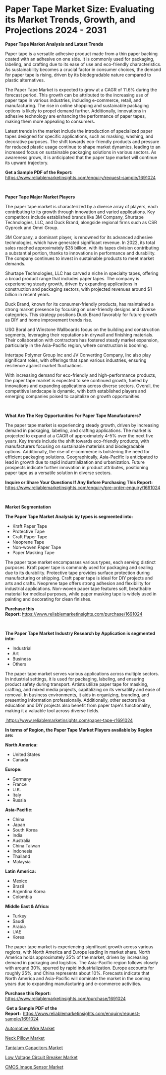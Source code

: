 <p><h1>Paper Tape Market Size: Evaluating its Market Trends, Growth, and Projections 2024 - 2031</h1></p><p><strong>Paper Tape Market Analysis and Latest Trends</strong></p>
<p><p>Paper tape is a versatile adhesive product made from a thin paper backing coated with an adhesive on one side. It is commonly used for packaging, labeling, and crafting due to its ease of use and eco-friendly characteristics. As sustainability becomes a crucial factor in consumer choices, the demand for paper tape is rising, driven by its biodegradable nature compared to plastic alternatives.</p><p>The Paper Tape Market is expected to grow at a CAGR of 11.6% during the forecast period. This growth can be attributed to the increasing use of paper tape in various industries, including e-commerce, retail, and manufacturing. The rise in online shopping and sustainable packaging options is likely to propel demand further. Additionally, innovations in adhesive technology are enhancing the performance of paper tapes, making them more appealing to consumers.</p><p>Latest trends in the market include the introduction of specialized paper tapes designed for specific applications, such as masking, washing, and decorative purposes. The shift towards eco-friendly products and pressure for reduced plastic usage continue to shape market dynamics, leading to an increased focus on sustainable packaging solutions in various sectors. As awareness grows, it is anticipated that the paper tape market will continue its upward trajectory.</p></p>
<p><strong>Get a Sample PDF of the Report:&nbsp;</strong> <a href="https://www.reliablemarketinsights.com/enquiry/request-sample/1691024?utm_campaign=1575&utm_medium=2&utm_source=Github&utm_content=ia&utm_term=17102024&utm_id=paper-tape">https://www.reliablemarketinsights.com/enquiry/request-sample/1691024</a></p>
<p>&nbsp;</p>
<p><strong>Paper Tape Major Market Players</strong></p>
<p><p>The paper tape market is characterized by a diverse array of players, each contributing to its growth through innovation and varied applications. Key competitors include established brands like 3M Company, Shurtape Technologies, LLC, and Duck Brand, alongside regional firms such as CSR Gyprock and Omni Group.</p><p>3M Company, a dominant player, is renowned for its advanced adhesive technologies, which have generated significant revenue. In 2022, its total sales reached approximately $35 billion, with its tapes division contributing a substantial portion, thanks to innovations in performance and durability. The company continues to invest in sustainable products to meet market demands.</p><p>Shurtape Technologies, LLC has carved a niche in specialty tapes, offering a broad product range that includes paper tapes. The company is experiencing steady growth, driven by expanding applications in construction and packaging sectors, with projected revenues around $1 billion in recent years.</p><p>Duck Brand, known for its consumer-friendly products, has maintained a strong market presence by focusing on user-friendly designs and diverse categories. This strategy positions Duck Brand favorably for future growth as DIY and home improvement trends rise.</p><p>USG Boral and Winstone Wallboards focus on the building and construction segments, leveraging their reputations in drywall and finishing materials. Their collaboration with contractors has fostered steady market expansion, particularly in the Asia-Pacific region, where construction is booming.</p><p>Intertape Polymer Group Inc and JV Converting Company, Inc also play significant roles, with offerings that span various industries, ensuring resilience against market fluctuations.</p><p>With increasing demand for eco-friendly and high-performance products, the paper tape market is expected to see continued growth, fueled by innovations and expanding applications across diverse sectors. Overall, the competitive landscape is dynamic, with both established players and emerging companies poised to capitalize on growth opportunities.</p></p>
<p>&nbsp;</p>
<p><strong>What Are The Key Opportunities For Paper Tape Manufacturers?</strong></p>
<p><p>The paper tape market is experiencing steady growth, driven by increasing demand in packaging, labeling, and crafting applications. The market is projected to expand at a CAGR of approximately 4-5% over the next five years. Key trends include the shift towards eco-friendly products, with manufacturers focusing on sustainable materials and biodegradable options. Additionally, the rise of e-commerce is bolstering the need for efficient packaging solutions. Geographically, Asia-Pacific is anticipated to lead in growth due to rapid industrialization and urbanization. Future prospects indicate further innovation in product attributes, positioning paper tape as a versatile solution in diverse sectors.</p></p>
<p><strong>Inquire or Share Your Questions If Any Before Purchasing This Report:</strong> <a href="https://www.reliablemarketinsights.com/enquiry/pre-order-enquiry/1691024?utm_campaign=1575&utm_medium=2&utm_source=Github&utm_content=ia&utm_term=17102024&utm_id=paper-tape">https://www.reliablemarketinsights.com/enquiry/pre-order-enquiry/1691024</a></p>
<p>&nbsp;</p>
<p><strong>Market Segmentation</strong></p>
<p><strong>The Paper Tape Market Analysis by types is segmented into:</strong></p>
<p><ul><li>Kraft Paper Tape</li><li>Protective Tape</li><li>Craft Paper Tape</li><li>Neoprene Tape</li><li>Non-woven Paper Tape</li><li>Paper Masking Tape</li></ul></p>
<p><p>The paper tape market encompasses various types, each serving distinct purposes. Kraft paper tape is commonly used for packaging and sealing due to its durability. Protective tape provides surface protection during manufacturing or shipping. Craft paper tape is ideal for DIY projects and arts and crafts. Neoprene tape offers strong adhesion and flexibility for industrial applications. Non-woven paper tape features soft, breathable material for medical purposes, while paper masking tape is widely used in painting and decorating for clean finishes.</p></p>
<p><strong>Purchase this Report:&nbsp;</strong><a href="https://www.reliablemarketinsights.com/purchase/1691024?utm_campaign=1575&utm_medium=2&utm_source=Github&utm_content=ia&utm_term=17102024&utm_id=paper-tape">https://www.reliablemarketinsights.com/purchase/1691024</a></p>
<p>&nbsp;</p>
<p><strong>The Paper Tape Market Industry Research by Application is segmented into:</strong></p>
<p><ul><li>Industrial</li><li>Art</li><li>Business</li><li>Others</li></ul></p>
<p><p>The paper tape market serves various applications across multiple sectors. In industrial settings, it is used for packaging, labeling, and ensuring product safety during transport. Artists utilize paper tape for masking, crafting, and mixed media projects, capitalizing on its versatility and ease of removal. In business environments, it aids in organizing, branding, and presenting information professionally. Additionally, other sectors like education and DIY projects also benefit from paper tape's functionality, making it a valuable tool across diverse fields.</p></p>
<p><a href="https://www.reliablemarketinsights.com/paper-tape-r1691024?utm_campaign=1575&utm_medium=2&utm_source=Github&utm_content=ia&utm_term=17102024&utm_id=paper-tape">&nbsp;https://www.reliablemarketinsights.com/paper-tape-r1691024</a></p>
<p><strong>In terms of Region, the Paper Tape Market Players available by Region are:</strong></p>
<p>
    <p> <strong> North America: </strong>
        <ul>
            <li>United States</li>
            <li>Canada</li>
        </ul>
        </p> 
    <p> <strong> Europe: </strong>
        <ul>
            <li>Germany</li>
            <li>France</li>
            <li>U.K.</li>
            <li>Italy</li>
            <li>Russia</li>
        </ul>
        </p> 
    <p> <strong> Asia-Pacific: </strong>
        <ul>
            <li>China</li>
            <li>Japan</li>
            <li>South Korea</li>
            <li>India</li>
            <li>Australia</li>
            <li>China Taiwan</li>
            <li>Indonesia</li>
            <li>Thailand</li>
            <li>Malaysia</li>
        </ul>
        </p> 
    <p> <strong> Latin America: </strong>
        <ul>
            <li>Mexico</li>
            <li>Brazil</li>
            <li>Argentina Korea</li>
            <li>Colombia</li>
        </ul>
        </p> 
    <p> <strong> Middle East & Africa: </strong>
        <ul>
            <li>Turkey</li>
            <li>Saudi</li>
            <li>Arabia</li>
            <li>UAE</li>
            <li>Korea</li>
        </ul>
    </p>
    </p>
<p><p>The paper tape market is experiencing significant growth across various regions, with North America and Europe leading in market share. North America holds approximately 35% of the market, driven by increasing demand in packaging and logistics. The Asia-Pacific region follows closely with around 30%, spurred by rapid industrialization. Europe accounts for roughly 25%, and China represents about 10%. Forecasts indicate that North America and Asia-Pacific will dominate the market in the coming years due to expanding manufacturing and e-commerce activities.</p></p>
<p><strong>Purchase this Report: </strong><a href="https://www.reliablemarketinsights.com/purchase/1691024?utm_campaign=1575&utm_medium=2&utm_source=Github&utm_content=ia&utm_term=17102024&utm_id=paper-tape">https://www.reliablemarketinsights.com/purchase/1691024</a></p>
<p>&nbsp;<strong>Get a Sample PDF of the Report:&nbsp;&nbsp;</strong><a href="https://www.reliablemarketinsights.com/enquiry/request-sample/1691024?utm_campaign=1575&utm_medium=2&utm_source=Github&utm_content=ia&utm_term=17102024&utm_id=paper-tape">https://www.reliablemarketinsights.com/enquiry/request-sample/1691024</a></p>
<p><strong></strong></p>
<p><p><a href="https://www.linkedin.com/pulse/global-automotive-wire-industry-analysis-report-market-size-lld2f?utm_campaign=1575&utm_medium=2&utm_source=Github&utm_content=ia&utm_term=17102024&utm_id=paper-tape">Automotive Wire Market</a></p><p><a href="https://www.linkedin.com/pulse/global-neck-pillow-market-share-growth-opportunities-growing-9xxbf?utm_campaign=1575&utm_medium=2&utm_source=Github&utm_content=ia&utm_term=17102024&utm_id=paper-tape">Neck Pillow Market</a></p><p><a href="https://www.linkedin.com/pulse/tantalum-capacitors-market-trends-insights-type-application-analysis-wdpuf?utm_campaign=1575&utm_medium=2&utm_source=Github&utm_content=ia&utm_term=17102024&utm_id=paper-tape">Tantalum Capacitors Market</a></p><p><a href="https://www.linkedin.com/pulse/global-low-voltage-circuit-breaker-97-cagr-forecast-2024-prdpf?utm_campaign=1575&utm_medium=2&utm_source=Github&utm_content=ia&utm_term=17102024&utm_id=paper-tape">Low Voltage Circuit Breaker Market</a></p><p><a href="https://www.linkedin.com/pulse/investing-cmos-image-sensor-market-trends-leading-products-regional-aapdf?utm_campaign=1575&utm_medium=2&utm_source=Github&utm_content=ia&utm_term=17102024&utm_id=paper-tape">CMOS Image Sensor Market</a></p></p>
